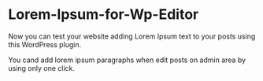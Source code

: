Lorem-Ipsum-for-Wp-Editor
=========================

Now you can test your website adding Lorem Ipsum text to your posts using this WordPress plugin.

You cand add lorem ipsum paragraphs when edit posts on admin area by using only one click.
